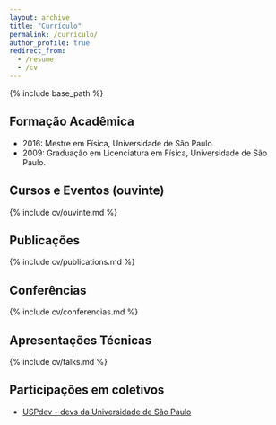 ```yaml
---
layout: archive
title: "Currículo"
permalink: /curriculo/
author_profile: true
redirect_from:
  - /resume
  - /cv
---
```


{% include base_path %}

<ul id="toc"></ul>

## Formação Acadêmica

<ul>
  <li> 2016: Mestre em Física, Universidade de São Paulo.
    <a href="http://www.teses.usp.br/teses/disponiveis/43/43134/tde-20072016-161023/publico/mestradoThiagoGomesVerissimo2016IFUSP.pdf"><i class="fa fa-file-pdf"></i></a>
  </li>
  <li>
    2009: Graduação em Licenciatura em Física, Universidade de São Paulo.
  </li>
</ul>

## Cursos e Eventos (ouvinte)

{% include cv/ouvinte.md %}

## Publicações

{% include cv/publications.md %}

## Conferências

{% include cv/conferencias.md %}

## Apresentações Técnicas 

{% include cv/talks.md %}

## Participações em coletivos

<ul>
  <li> <a href="https://uspdev.github.io">USPdev - devs da Universidade de São Paulo</a> </li>
</ul>
